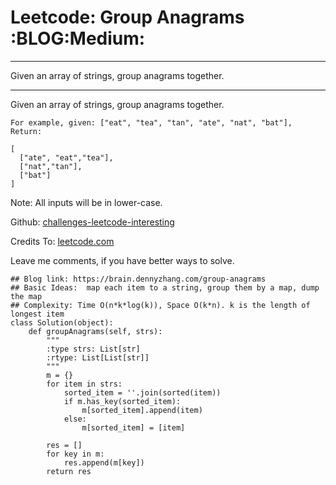# Leetcode: Group Anagrams     :BLOG:Medium:


---

Given an array of strings, group anagrams together.  

---

Given an array of strings, group anagrams together.  

    For example, given: ["eat", "tea", "tan", "ate", "nat", "bat"], 
    Return:
    
    [
      ["ate", "eat","tea"],
      ["nat","tan"],
      ["bat"]
    ]

Note: All inputs will be in lower-case.  

Github: [challenges-leetcode-interesting](https://github.com/DennyZhang/challenges-leetcode-interesting/tree/master/group-anagrams)  

Credits To: [leetcode.com](https://leetcode.com/problems/group-anagrams/description/)  

Leave me comments, if you have better ways to solve.  

    ## Blog link: https://brain.dennyzhang.com/group-anagrams
    ## Basic Ideas:  map each item to a string, group them by a map, dump the map
    ## Complexity: Time O(n*k*log(k)), Space O(k*n). k is the length of longest item
    class Solution(object):
        def groupAnagrams(self, strs):
            """
            :type strs: List[str]
            :rtype: List[List[str]]
            """
            m = {}
            for item in strs:
                sorted_item = ''.join(sorted(item))
                if m.has_key(sorted_item):
                    m[sorted_item].append(item)
                else:
                    m[sorted_item] = [item]
    
            res = []
            for key in m:
                res.append(m[key])
            return res